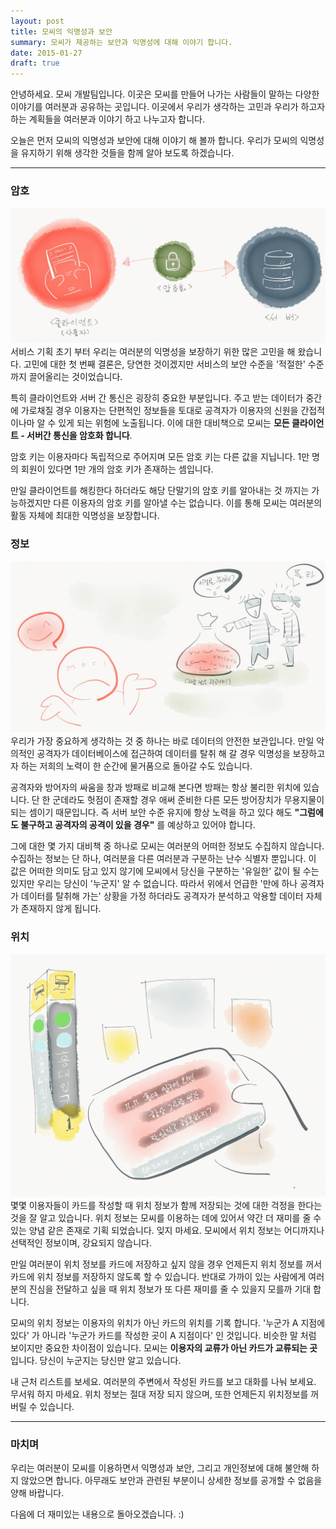 ```yaml
---
layout: post
title: 모씨의 익명성과 보안
summary: 모씨가 제공하는 보안과 익명성에 대해 이야기 합니다.
date: 2015-01-27
draft: true
---
```

안녕하세요. 모씨 개발팀입니다. 이곳은 모씨를 만들어 나가는 사람들이 말하는 다양한 이야기를 여러분과 공유하는 곳입니다.
이곳에서 우리가 생각하는 고민과 우리가 하고자 하는 계획들을 여러분과 이야기 하고 나누고자 합니다.

오늘은 먼저 모씨의 익명성과 보안에 대해 이야기 해 볼까 합니다.
우리가 모씨의 익명성을 유지하기 위해 생각한 것들을 함께 알아 보도록 하겠습니다.

-------

### 암호
![](/images/201501/img_0379.jpg)
서비스 기획 초기 부터 우리는 여러분의 익명성을 보장하기 위한 많은 고민을 해 왔습니다.
고민에 대한 첫 번째 결론은, 당연한 것이겠지만 서비스의 보안 수준을 '적절한' 수준까지 끌어올리는 것이었습니다.

특히 클라이언트와 서버 간 통신은 굉장히 중요한 부분입니다.
주고 받는 데이터가 중간에 가로채질 경우 이용자는 단편적인 정보들을 토대로 공격자가 이용자의 신원을 간접적이나마
알 수 있게 되는 위험에 노출됩니다. 이에 대한 대비책으로 모씨는 __모든 클라이언트 - 서버간 통신을 암호화 합니다__.

암호 키는 이용자마다 독립적으로 주어지며 모든 암호 키는 다른 값을 지닙니다.
1만 명의 회원이 있다면 1만 개의 암호 키가 존재하는 셈입니다.

만일 클라이언트를 해킹한다 하더라도 해당 단말기의 암호 키를 알아내는 것 까지는 가능하겠지만 다른 이용자의
암호 키를 알아낼 수는 없습니다. 이를 통해 모씨는 여러분의 활동 자체에 최대한 익명성을 보장합니다.

### 정보
![](/images/201501/img_0380.jpg)
우리가 가장 중요하게 생각하는 것 중 하나는 바로 데이터의 안전한 보관입니다. 만일 악의적인 공격자가 데이터베이스에
접근하여 데이터를 탈취 해 갈 경우 익명성을 보장하고자 하는 저희의 노력이 한 순간에 물거품으로 돌아갈 수도 있습니다.

공격자와 방어자의 싸움을 창과 방패로 비교해 본다면 방패는 항상 불리한 위치에 있습니다. 단 한 군데라도 헛점이
존재할 경우 애써 준비한 다른 모든 방어장치가 무용지물이 되는 셈이기 때문입니다. 즉 서버 보안 수준 유지에 항상
노력을 하고 있다 해도 __"그럼에도 불구하고 공격자의 공격이 있을 경우"__ 를 예상하고 있어야 합니다.

그에 대한 몇 가지 대비책 중 하나로 모씨는 여러분의 어떠한 정보도 수집하지 않습니다. 수집하는 정보는 단 하나,
여러분을 다른 여러분과 구분하는 난수 식별자 뿐입니다. 이 값은 어떠한 의미도 담고 있지 않기에 모씨에서 당신을
구분하는 '유일한' 값이 될 수는 있지만 우리는 당신이 '누군지' 알 수 없습니다. 따라서 위에서 언급한 '만에 하나
공격자가 데이터를 탈취해 가는' 상황을 가정 하더라도 공격자가 분석하고 악용할 데이터 자체가 존재하지 않게 됩니다.

### 위치
![](/images/201501/img_0381.jpg)
몇몇 이용자들이 카드를 작성할 때 위치 정보가 함께 저장되는 것에 대한 걱정을 한다는 것을 잘 알고 있습니다.
위치 정보는 모씨를 이용하는 데에 있어서 약간 더 재미를 줄 수 있는 양념 같은 존재로 기획 되었습니다. 잊지 마세요.
모씨에서 위치 정보는 어디까지나 선택적인 정보이며, 강요되지 않습니다. 

만일 여러분이 위치 정보를 카드에 저장하고 싶지 않을 경우 언제든지 위치 정보를 꺼서 카드에 위치 정보를 저장하지
않도록 할 수 있습니다. 반대로 가까이 있는 사람에게 여러분의 진심을 전달하고 싶을 때 위치 정보가 또 다른 재미를
줄 수 있을지 모를까 기대 합니다.

모씨의 위치 정보는 이용자의 위치가 아닌 카드의 위치를 기록 합니다. '누군가 A 지점에 있다' 가 아니라 '누군가
카드를 작성한 곳이 A 지점이다' 인 것입니다. 비슷한 말 처럼 보이지만 중요한 차이점이 있습니다.
모씨는 __이용자의 교류가 아닌 카드가 교류되는 곳__ 입니다. 당신이 누군지는 당신만 알고 있습니다.

내 근처 리스트를 보세요. 여러분의 주변에서 작성된 카드를 보고 대화를 나눠 보세요.
무서워 하지 마세요. 위치 정보는 절대 저장 되지 않으며, 또한 언제든지 위치정보를 꺼버릴 수 있습니다.

-------

### 마치며
우리는 여러분이 모씨를 이용하면서 익명성과 보안, 그리고 개인정보에 대해 불안해 하지 않았으면 합니다.
아무래도 보안과 관련된 부분이니 상세한 정보를 공개할 수 없음을 양해 바랍니다.

다음에 더 재미있는 내용으로 돌아오겠습니다. :)
